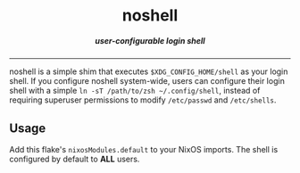 <h1 align="center">noshell</h1>

<h5 align="center">user-configurable login shell</h1>

----

noshell is a simple shim that executes `$XDG_CONFIG_HOME/shell` as your login shell.
If you configure noshell system-wide, users can configure their login shell with
a simple `ln -sT /path/to/zsh ~/.config/shell`, instead of requiring
superuser permissions to modify `/etc/passwd` and `/etc/shells`.

## Usage

Add this flake's `nixosModules.default` to your NixOS imports. The shell is configured
by default to **ALL** users.
